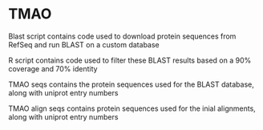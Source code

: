 # TMAO

Blast script contains code used to download protein sequences from RefSeq and run BLAST on a custom database

R script contains code used to filter these BLAST results based on a 90% coverage and 70% identity

TMAO seqs contains the protein sequences used for the BLAST database, along with uniprot entry numbers

TMAO align seqs contains protein sequences used for the inial alignments, along with uniprot entry numbers
